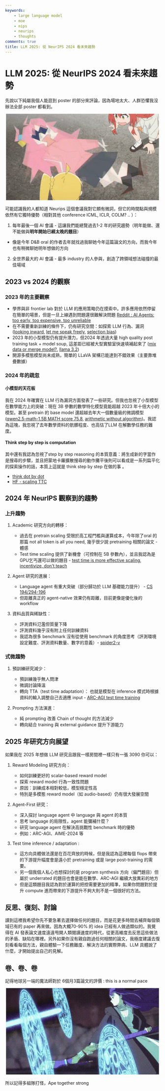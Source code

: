 ```yaml
---
keywords:
    - large language model
    - moe
    - nips
    - neurips
    - thoughts
comments: true
title: LLM 2025: 從 NeurIPS 2024 看未來趨勢
---
```

# LLM 2025: 從 NeurIPS 2024 看未來趨勢

先說以下純屬我個人能逛到 poster 的部分來評論，因為場地太大、人群恐懼我沒辦法全部 poster 都看到。

<p align="center">
<img src="https://github.com/theblackcat102/theblackcat102.github.io/blob/master/images/bocchi-the-rock-hitori-gotoh.gif?raw=true"  stylesheet="center" caption="src : https://tenor.com/view/bocchi-the-rock-hitori-gotoh-spaz-shocked-bocchi-gif-27016347">
</p>

可能認識我的人都知道 Neurips 這個會議我對它頗有微詞，但它的時間點與規模依然有它獨特優勢（相對其他 conference ICML, ICLR, COLM? .. ）：

1. 每年最後一個 AI 會議 - 這讓我們能總覽過去1-2 年的研究趨勢（明年能做、還不能做與**明年開始已經太晚的題目**）

- 像是今年 D&B oral 的作者去年就找過我聊她今年這篇論文的方向，而我今年也有稍微聊她明年想做的方向

2. 全世界最大的 AI 會議 - 最多 industry 的人參與，創造了跨領域想法碰撞的最佳場域

## 2023 vs 2024 的觀察

### 2023 年的主要觀察

- 學界與非 frontier lab 對於 LLM 的應用策略仍在摸索中。許多應用依然停留在簡單的場景，但是一旦上線遇到問題還很難解決問題 [Reddit : AI Agents: too early, too expensive, too unreliable ](https://www.reddit.com/r/MachineLearning/comments/1cy1kn9/d_ai_agents_too_early_too_expensive_too_unreliable/)
- 在不需要重新訓練的條件下，仍有研究空間：如探索 LLM 行為、漏洞 ([looking inward](https://arxiv.org/abs/2410.13787), [let me speak freely](https://arxiv.org/abs/2408.02442), [selection bias](https://aclanthology.org/2024.findings-acl.333/))
- 2023 年的小型模型仍有提升潛力，但2024 年透過大量 high quality post training task + model soup, 這差距已經被大型實驗室快速填補起來了 ([mix data or merge model?](https://arxiv.org/abs/2410.10801v1), [llama 3.2](https://ai.meta.com/blog/llama-3-2-connect-2024-vision-edge-mobile-devices/))
- 開源多模態模型尚未成熟，簡單的 LLaVA 架構已能達到不錯效果（主要靠堆疊數據）


### 2024 年的疏忽

#### 小模型的天花板

我在 2024 年確實在 LLM 行為漏洞方面發表了一些研究。但我也忽視了小型模型在數學能力上的突破：現在 3B 參數的數學特化模型竟能超越 2023 年十倍大小的模型。甚至 pretrain 的 base model 還超越去年大一個數量級的微調模型 ([qwen2.5-math-1.5B MATH score 75.8](https://arxiv.org/abs/2409.12122), [arithmetic without algorithm](https://arxiv.org/abs/2410.21272v1))。我認為這塊，我忽視了去年數學資料的骯髒程度、也高估了LLM 在解數學任務的難度。

#### Think step by step is computation

其中還有我認為忽視了step by step reasoning 的本質意義：將生成新的字當作是搜尋的步驟，並且把蒙地卡羅擴散搜尋的動作攤平後則可以看成是一系列扁平化的探索操作的話，本質上這就是 think step by step 在做的事 。

- [think dot by dot](https://arxiv.org/abs/2404.15758)
- [HF - scaling TTC](https://huggingface.co/spaces/HuggingFaceH4/blogpost-scaling-test-time-compute)

## 2024 年 NeurIPS 觀察到的趨勢

### 上升趨勢

1. Academic 研究方向的轉移：
   * 過去在 pretrain scaling 受限於高工程門檻與運算成本，今年除了oral 的那篇 not all token is all you need, 幾乎很少說 pretraining 相關的論文 - 體感
   * Test time scaling 提供了新機會（可控制在 5B 參數內），並且我認為是GPU乞丐還可以做的題目 - [test time is more effective scaling](https://arxiv.org/abs/2408.03314), [incentivize, don't teach](https://www.youtube.com/watch?v=kYWUEV_e2ss)

2. Agent 研究的進展：
   * Language agent 有重大突破（部分歸功於 LLM 基礎能力提升） - [CS 194/294-196](https://www.youtube.com/watch?v=RM6ZArd2nVc)
   * 但距離真正的 agent-native 效果仍有距離，目前更像是優化後的 workflow

3. 資料品質與稀缺性：
   * 評測資料氾濫但質量下降
   * 評測資料幾乎沒有附上任何訓練資料
   * 我認為很多 benchmark 沒有從使用 benchmark 的角度思考（評測環境設定難度、評測資料數量、數字的意義）- [spider2-v](https://arxiv.org/abs/2407.10956)

### 式微趨勢

1. 預訓練研究減少：
   * 預訓練幾乎無人問津
   * 微調討論降溫
   * 轉向 TTA（test time adaptation）： 也就是模型在 inference 模式時根據資料的輸入調整自己去適應 input - [ARC-AGI test time training](https://arxiv.org/abs/2411.07279v1)

2. Prompting 方法演進：
   * 純 prompting 改善 Chain of thought 的方法減少
   * 轉向結合 training 與 external guidance 提升下游能力

## 2025 年研究方向展望

如果我在 2025 年想做 LLM 研究且跟我一樣房間裡一樣只有一張 3090 你可以：

1. Reward Modeling 研究方向：
   * 如何訓練更好的 scalar-based reward model
   * 探索 reward model 行為一致性問題
   * 原因：訓練成本相對較低，模型穩定性高
   * 特別是多模態 reward model（如 audio-based）仍有很大發展空間

2. Agent-First 研究：
   * 深入探討 language agent 中 language 與 agent 的本質
   * 思考 language 的局限性，agent 能彌補什麼？
   * 研究 language agent 在解決高挑戰性 benchmark 時的優勢
   * 例如：ARC-AGI、AIME-2024 等

3. Test time inference / adaptation :
   * 這方向具體做法還是在百花齊放的時候，但是我認為這裡每個 flops 帶來的下游提升幅度會是遠小於 pretraining 或是 large post-training 的需要。
   * 另一個我個人私心也想探討的是 program synthesis 方向（偏門題目）但屬於 underrated 的題目也會是能在數學、ARC-AGI 繼續大放異彩的地方
   * 但是這類題目我認為對於運算的把控需要更加的精準，如果你問題對於提升 compute 進而帶來的下游提升不夠大則不是一個很好的方法。

## 反思、復刻、討論

讀到這裡我希望你先不要急著去選擇做任何的題目，而是花更多時間去補齊每個領域已有的 paper 再來做。因為大概70-90% 的 idea 已經有人做過類似的。我覺得在 AI 發表論文速度遠遠甩開人類閱讀速度的時代，從更高維度去反思這些做法的矛盾、缺陷在哪裡。另外如果你沒有親自跑過任何相關的論文，我極度建議去復刻看看每個方法，親自體驗一下任務難度、解決方法的實際弊病、LLM 具體說了什麼，才開始提出自己的見解。

## 卷、卷、卷

記得地球另一端的魔法師對於 6個月3篇論文的評價 : this is a normal pace

<p align="center">
<img src="https://github.com/theblackcat102/theblackcat102.github.io/blob/master/images/fern-sousou-no-frieren-zatorak.gif?raw=true"  stylesheet="center" caption="src : https://tenor.com/view/fern-sousou-no-frieren-zoltraak-frieren-magic-machine-gun-gif-13763698758274163513">
</p>

所以記得多組隊打怪，Ape together strong
